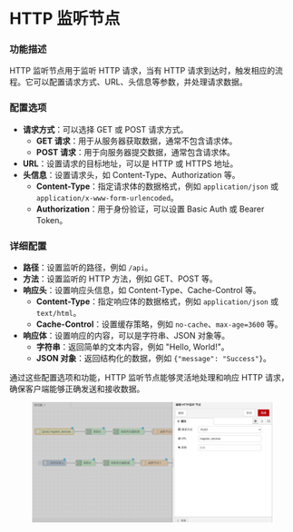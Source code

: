 # HTTP 监听节点

### **功能描述**

HTTP 监听节点用于监听 HTTP 请求，当有 HTTP 请求到达时，触发相应的流程。它可以配置请求方式、URL、头信息等参数，并处理请求数据。

### **配置选项**

* **请求方式**：可以选择 GET 或 POST 请求方式。
  * **GET 请求**：用于从服务器获取数据，通常不包含请求体。
  * **POST 请求**：用于向服务器提交数据，通常包含请求体。
* **URL**：设置请求的目标地址，可以是 HTTP 或 HTTPS 地址。
* **头信息**：设置请求头，如 Content-Type、Authorization 等。
  * **Content-Type**：指定请求体的数据格式，例如 `application/json` 或 `application/x-www-form-urlencoded`。
  * **Authorization**：用于身份验证，可以设置 Basic Auth 或 Bearer Token。

### **详细配置**

* **路径**：设置监听的路径，例如 `/api`。
* **方法**：设置监听的 HTTP 方法，例如 GET、POST 等。
* **响应头**：设置响应头信息，如 Content-Type、Cache-Control 等。
  * **Content-Type**：指定响应体的数据格式，例如 `application/json` 或 `text/html`。
  * **Cache-Control**：设置缓存策略，例如 `no-cache`、`max-age=3600` 等。
* **响应体**：设置响应的内容，可以是字符串、JSON 对象等。
  * **字符串**：返回简单的文本内容，例如 "Hello, World!"。
  * **JSON 对象**：返回结构化的数据，例如 `{"message": "Success"}`。

通过这些配置选项和功能，HTTP 监听节点能够灵活地处理和响应 HTTP 请求，确保客户端能够正确发送和接收数据。

<figure><img src="../.gitbook/assets/http监听节点.png" alt=""><figcaption></figcaption></figure>
